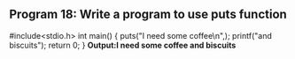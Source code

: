 ## Program 18: Write a program to use puts function ##
#include<stdio.h>
int main()
{
puts("I need some coffee\n",);
printf("and biscuits");
return 0;
}
**Output:I need some coffee and biscuits**
